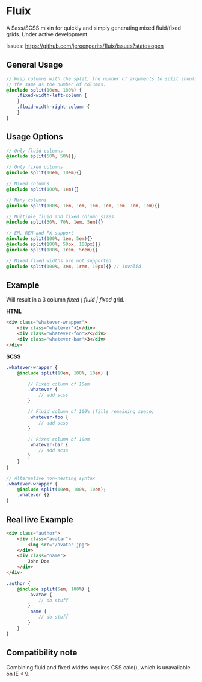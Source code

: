 # Fluix

A Sass/SCSS mixin for quickly and simply generating mixed fluid/fixed grids. Under active development.

Issues: https://github.com/jeroengerits/fluix/issues?state=open

## General Usage
```scss
// Wrap columns with the split; the number of arguments to split should be
// the same as the number of columns.
@include split(10em, 100%) {
	.fixed-width-left-column {
	}
	.fluid-width-right-column {
	}
}
```

## Usage Options
```scss
// Only fluid columns
@include split(50%, 50%){}

// Only fixed columns
@include split(10em, 10em){}

// Mixed columns
@include split(100%, 1em){}

// Many columns
@include split(100%, 1em, 1em, 1em, 1em, 1em, 1em, 1em){}

// Multiple fluid and fixed column sizes
@include split(30%, 70%, 1em, 5em){}

// EM, REM and PX support
@include split(100%, 1em, 5em){}
@include split(100%, 50px, 100px){}
@include split(100%, 1rem, 5rem){}

// Mixed fixed widths are not supported
@include split(100%, 3em, 1rem, 10px){} // Invalid

```

## Example

Will result in a 3 column _fixed | fluid | fixed_ grid.

**HTML**

```html
<div class="whatever-wrapper">
    <div class="whatever">1</div>
    <div class="whatever-foo">2</div>
    <div class="whatever-bar">3</div>
</div>
```

**SCSS**

```scss
.whatever-wrapper {
	@include split(10em, 100%, 10em) {

		// Fixed column of 10em
		.whatever {
			// add scss
		}

		// Fluid column of 100% (fills remaining space)
		.whatever-foo {
			// add scss
		}

		// Fixed column of 10em
		.whatever-bar {
			// add scss
		}
	}	
}

// Alternative non-nesting syntax
.whatever-wrapper {
	@include split(10em, 100%, 10em);
	.whatever {}
}
```

## Real live Example

```html
<div class="author">
	<div class="avatar">
		<img src="/avatar.jpg">
	</div>
	<div class="name">
		John Doe
	</div>
</div>
```

```scss
.author {
	@include split(5em, 100%) {
		.avatar {
			// do stuff
		}
		.name {
			// do stuff
		}
	}
}
```

## Compatibility note
Combining fluid and fixed widths requires CSS calc(), which is unavailable on IE < 9.